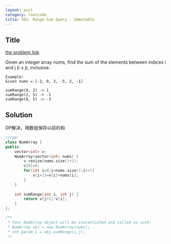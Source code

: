 ```yaml
---
layout: post
category: leetcode
title: 303. Range Sum Query - Immutable
---
```

## Title
[the problem link](https://leetcode.com/problems/range-sum-query-immutable/description/)

Given an integer array nums, find the sum of the elements between indices i and j (i ≤ j), inclusive.

	Example:
	Given nums = [-2, 0, 3, -5, 2, -1]
	
	sumRange(0, 2) -> 1
	sumRange(2, 5) -> -1
	sumRange(0, 5) -> -3

## Solution
DP解决，用数组保存以前的和

```c++
//cpp:
class NumArray {
public:
    vector<int> v;
    NumArray(vector<int> nums) {
        v.resize(nums.size()+1);
        v[0]=0;
        for(int i=0;i<nums.size();i++){
            v[i+1]=v[i]+nums[i];
        }
    }
    
    int sumRange(int i, int j) {
        return v[j+1]-v[i];
    }
};

/**
 * Your NumArray object will be instantiated and called as such:
 * NumArray obj = new NumArray(nums);
 * int param_1 = obj.sumRange(i,j);
 */
```
